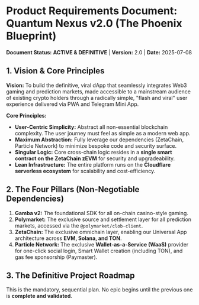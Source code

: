 # Product Requirements Document: Quantum Nexus v2.0 (The Phoenix Blueprint)

**Document Status:** **ACTIVE & DEFINITIVE** | **Version:** 2.0 | **Date:** 2025-07-08

## 1. Vision & Core Principles

**Vision:** To build the definitive, viral dApp that seamlessly integrates Web3 gaming and prediction markets, made accessible to a mainstream audience of existing crypto holders through a radically simple, "flash and viral" user experience delivered via PWA and Telegram Mini App.

**Core Principles:**
*   **User-Centric Simplicity:** Abstract all non-essential blockchain complexity. The user journey must feel as simple as a modern web app.
*   **Maximum Abstraction:** Fully leverage our dependencies (ZetaChain, Particle Network) to minimize bespoke code and security surface.
*   **Singular Logic:** Core cross-chain logic resides in a **single smart contract on the ZetaChain zEVM** for security and upgradeability.
*   **Lean Infrastructure:** The entire platform runs on the **Cloudflare serverless ecosystem** for scalability and cost-efficiency.

## 2. The Four Pillars (Non-Negotiable Dependencies)

1.  **Gamba v2:** The foundational SDK for all on-chain casino-style gaming.
2.  **Polymarket:** The exclusive source and settlement layer for all prediction markets, accessed via the `@polymarket/clob-client`.
3.  **ZetaChain:** The exclusive omnichain layer, enabling our Universal App architecture across **EVM, Solana, and TON**.
4.  **Particle Network:** The exclusive **Wallet-as-a-Service (WaaS)** provider for one-click social login, Smart Wallet creation (including TON), and gas fee sponsorship (Paymaster).

## 3. The Definitive Project Roadmap

This is the mandatory, sequential plan. No epic begins until the previous one is **complete and validated**.
